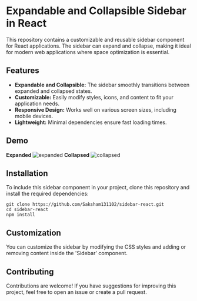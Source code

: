 # Expandable and Collapsible Sidebar in React

This repository contains a customizable and reusable sidebar component for React applications. The sidebar can expand and collapse, making it ideal for modern web applications where space optimization is essential.

## Features
- **Expandable and Collapsible:** The sidebar smoothly transitions between expanded and collapsed states.
- **Customizable:** Easily modify styles, icons, and content to fit your application needs.
- **Responsive Design:** Works well on various screen sizes, including mobile devices.
- **Lightweight:** Minimal dependencies ensure fast loading times.

## Demo
**Expanded**
<img src="https://res.cloudinary.com/dvkt1djfc/image/upload/v1723811160/Screenshot_2024-08-16_at_5.53.36_PM_eriayv.png" alt="expanded" />
**Collapsed**
<img src="https://res.cloudinary.com/dvkt1djfc/image/upload/v1723811161/Screenshot_2024-08-16_at_5.53.53_PM_bh0evb.png" alt="collapsed" />

## Installation
To include this sidebar component in your project, clone this repository and install the required dependencies:
```
git clone https://github.com/Saksham131102/sidebar-react.git
cd sidebar-react
npm install
```

## Customization
You can customize the sidebar by modifying the CSS styles and adding or removing content inside the 'Sidebar' component.

## Contributing
Contributions are welcome! If you have suggestions for improving this project, feel free to open an issue or create a pull request.
